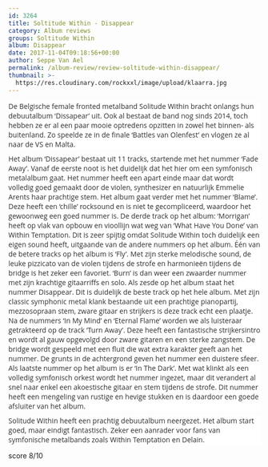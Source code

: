 ```yaml
---
id: 3264
title: Soltitude Within - Disappear
category: Album reviews
groups: Soltitude Within
album: Disappear
date: 2017-11-04T09:18:56+00:00
author: Seppe Van Ael
permalink: /album-review/review-soltitude-within-disappear/
thumbnail: >-
  https://res.cloudinary.com/rockxxl/image/upload/klaarra.jpg
---
```

<p style="background: white; margin: 7.5pt 0cm 7.5pt 0cm;">
  <span style="font-size: 10.5pt; font-family: 'Open Sans','serif'; color: #2e2e2e;">De Belgische female fronted metalband Solitude Within bracht onlangs hun debuutalbum ‘Dissapear’ uit. Ook al bestaat de band nog sinds 2014, toch hebben ze er al een paar mooie optredens opzitten in zowel het binnen- als buitenland. Zo speelde ze in de finale ‘Battles van Olenfest’ en vlogen ze al naar de VS en Malta.</span>
</p>

<p style="background: white; margin: 7.5pt 0cm 7.5pt 0cm;">
  <span style="font-size: 10.5pt; font-family: 'Open Sans','serif'; color: #2e2e2e;">Het album ‘Dissapear’ bestaat uit 11 tracks, startende met het nummer ‘Fade Away’. Vanaf de eerste noot is het duidelijk dat het hier om een symfonisch metalalbum gaat. Het nummer heeft een apart einde maar dat wordt volledig goed gemaakt door de violen, synthesizer en natuurlijk Emmelie Arents haar prachtige stem. Het album gaat verder met het nummer ‘Blame’. Deze heeft een ‘chille’ rocksound en is niet te gecompliceerd, waardoor het gewoonweg een goed nummer is. De derde track op het album: ‘Morrigan’ heeft op vlak van opbouw en vioollijn wat weg van ‘What Have You Done’ van Within Temptation. Dit is zeer spijtig omdat Solitude Within toch duidelijk een eigen sound heeft, uitgaande van de andere nummers op het album. Één van de betere tracks op het album is ‘Fly’. Met zijn sterke melodische sound, de leuke pizzicato van de violen tijdens de strofe en harmonieën tijdens de bridge is het zeker een favoriet. ‘Burn’ is dan weer een zwaarder nummer met zijn krachtige gitaarriffs en solo. Als zesde op het album staat het nummer Disappear. Dit is duidelijk de beste track op het hele album. Met zijn classic symphonic metal klank bestaande uit een prachtige pianopartij, mezzosopraan stem, zware gitaar en strijkers is deze track echt een plaatje. Na de nummers ‘In My Mind’ en ‘Eternal Flame’ worden we als luisteraar getrakteerd op de track ‘Turn Away’. Deze heeft een fantastische strijkersintro en wordt al gauw opgevolgd door zware gitaren en een sterke zangstem. De bridge wordt gespeeld met een fluit die wat extra karakter geeft aan het nummer. De grunts in de achtergrond geven het nummer een duistere sfeer. Als laatste nummer op het album is er ‘In The Dark’. Met wat klinkt als een volledig symfonisch orkest wordt het nummer ingezet, maar dit verandert al snel naar enkel een akoestische gitaar en stem tijdens de strofe. Dit nummer heeft een mengeling van rustige en hevige stukken en is daardoor een goede afsluiter van het album.</span>
</p>

<p style="background: white; margin: 7.5pt 0cm 7.5pt 0cm;">
  <span style="font-size: 10.5pt; font-family: 'Open Sans','serif'; color: #2e2e2e;">Solitude Within heeft een prachtig debuutalbum neergezet. Het album start goed, maar eindigt fantastisch. Zeker een aanrader voor fans van symfonische metalbands zoals Within Temptation en Delain.</span>
</p>

score 8/10
